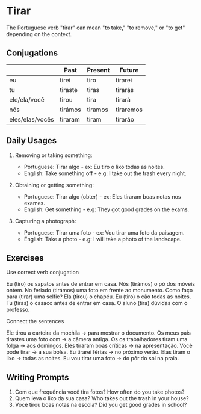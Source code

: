 # Tirar

The Portuguese verb "tirar" can mean "to take," "to remove," or "to get" depending on the context.

## Conjugations

|                 | Past    | Present | Future    |
| --------------- | ------- | ------- | --------- |
| eu              | tirei   | tiro    | tirarei   |
| tu              | tiraste | tiras   | tirarás   |
| ele/ela/você    | tirou   | tira    | tirará    |
| nós             | tirámos | tiramos | tiraremos |
| eles/elas/vocês | tiraram | tiram   | tirarão   |

## Daily Usages

1. Removing or taking something:

   - Portuguese: Tirar algo - ex: Eu tiro o lixo todas as noites.
   - English: Take something off - e.g: I take out the trash every night.

2. Obtaining or getting something:

   - Portuguese: Tirar algo (obter) - ex: Eles tiraram boas notas nos exames.
   - English: Get something - e.g: They got good grades on the exams.

3. Capturing a photograph:

   - Portuguese: Tirar uma foto - ex: Vou tirar uma foto da paisagem.
   - English: Take a photo - e.g: I will take a photo of the landscape.

## Exercises

Use correct verb conjugation

Eu (tiro) os sapatos antes de entrar em casa.
Nós (tirámos) o pó dos móveis ontem.
No feriado (tirámos) uma foto em frente ao monumento.
Como faço para (tirar) uma selfie?
Ela (tirou) o chapéu.
Eu (tiro) o cão todas as noites.
Tu (tiras) o casaco antes de entrar em casa.
O aluno (tira) dúvidas com o professo.

Connect the sentences

Ele tirou a carteira da mochila -> para mostrar o documento.
Os meus pais tirastes uma foto com -> a câmera antiga.
Os os trabalhadores tiram uma folga -> aos domingos.
Eles tiraram boas críticas -> na apresentação.
Você pode tirar -> a sua bolsa.
Eu tirarei férias -> no próximo verão.
Elas tiram o lixo -> todas as noites.
Eu vou tirar uma foto -> do pôr do sol na praia.

## Writing Prompts

1. Com que frequência você tira fotos? How often do you take photos?
2. Quem leva o lixo da sua casa? Who takes out the trash in your house?
3. Você tirou boas notas na escola? Did you get good grades in school?
